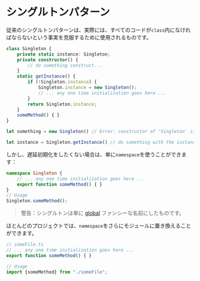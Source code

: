 # シングルトンパターン

従来のシングルトンパターンは、実際には、すべてのコードが`class`内になければならないという事実を克服するために使用されるものです。

```ts
class Singleton {
    private static instance: Singleton;
    private constructor() {
        // do something construct...
    }
    static getInstance() {
        if (!Singleton.instance) {
            Singleton.instance = new Singleton();
            // ... any one time initialization goes here ...
        }
        return Singleton.instance;
    }
    someMethod() { }
}

let something = new Singleton() // Error: constructor of 'Singleton' is private.

let instance = Singleton.getInstance() // do something with the instance...
```

しかし、遅延初期化をしたくない場合は、単に`namespace`を使うことができます：

```ts
namespace Singleton {
    // ... any one time initialization goes here ...
    export function someMethod() { }
}
// Usage
Singleton.someMethod();
```

> 警告：シングルトンは単に [global](http://stackoverflow.com/a/142450/390330) ファンシーな名前にしたものです。

ほとんどのプロジェクトでは、`namespace`をさらにモジュールに置き換えることができます。

```ts
// someFile.ts
// ... any one time initialization goes here ...
export function someMethod() { }

// Usage
import {someMethod} from "./someFile";
```


